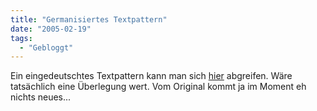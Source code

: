 ```yaml
---
title: "Germanisiertes Textpattern"
date: "2005-02-19"
tags:
  - "Gebloggt"
---
```


Ein eingedeutschtes Textpattern kann man sich [hier](http://textpattern.kbbu.de/deutsch/103/die-deutsche-txp-version-der-rc20) abgreifen. Wäre tatsächlich eine Überlegung wert. Vom Original kommt ja im Moment eh nichts neues...
